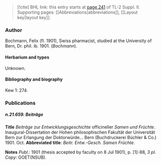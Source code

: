 > [!cite] BHL link: this entry starts at [page 241](https://www.biodiversitylibrary.org/item/103859#page/251/mode/1up) of TL-2 Suppl. II.
> Supporting pages: [[Abbreviations|abbreviations]], [[Layout key|layout key]].

### Author

Bochmann, Felix (fl. 1901), Swiss pharmacist, studied at the University of Bern, Dr. phil. ib. 1901. (*Bochmann*).

#### Herbarium and types

Unknown.

#### Bibliography and biography

Kew 1: 274.

### Publications

##### n.21.659. Beiträge

**Title**
*Beiträge* zur *Entwicklungsgeschichte* officineller *Samen und Früchte*. Inaugural-Dissertation der Hohen philosophischen Fakultät der Universität Bern zur Erlangung der Doktorwürde... Bern (Buchdruckerei Büchler & Co.) 1901. Oct.
**Abbreviated title**: *Beitr. Entw.-Gesch. Samen Früchte*.

**Notes**
*Publ*.: 1901 (thesis accepted by faculty on 8 Jul 1901), p. \[1\]-88, *3 pl*. *Copy*: GOET(NSUB).

